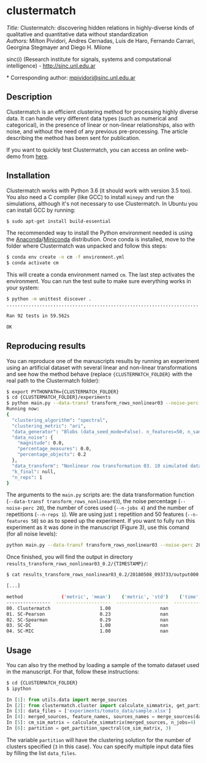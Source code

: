# clustermatch
_Title:_ Clustermatch: discovering hidden relations in highly-diverse kinds of qualitative and quantitative data without standardization  
_Authors:_ Milton Pividori, Andres Cernadas, Luis de Haro, Fernando Carrari, Georgina Stegmayer and Diego H. Milone

sinc(i) (Research institute for signals, systems and computational intelligence) - http://sinc.unl.edu.ar

\* Corresponding author: mpividori@sinc.unl.edu.ar

## Description

Clustermatch is an efficient clustering method for processing highly diverse
data. It can handle very different data types (such as numerical and
categorical), in the presence of linear or non-linear relationships, also with
noise, and without the need of any previous pre-processing.  The article
describing the method has been sent for publication.

If you want to quickly test Clustermatch, you can access an online web-demo from
[here](http://sinc.unl.edu.ar/web-demo/clustermatch/).


## Installation

Clustermatch works with Python 3.6 (it should work with version 3.5 too). You
also need a C compiler (like GCC) to install `minepy` and run the simulations,
although it's not necessary to use Clustermatch. In Ubuntu you can install GCC
by running:

```bash
$ sudo apt-get install build-essential
```

The recommended way to install the Python environment needed is using the
[Anaconda](https://anaconda.org/)/[Miniconda](https://conda.io/miniconda.html)
distribution. Once conda is installed, move to the folder where Clustermatch
was unpacked and follow this steps:

```bash
$ conda env create -n cm -f environment.yml
$ conda activate cm
```

This will create a conda environment named `cm`. The last step activates the
environment.  You can run the test suite to make sure everything works in your
system:

```bash
$ python -m unittest discover .
......................................................................

Ran 92 tests in 59.562s

OK
```


## Reproducing results

You can reproduce one of the manuscripts results by running an experiment using
an artificial dataset with several linear and non-linear transformations and
see how the method behave (replace `{CLUSTERMATCH_FOLDER}` with the real path
to the Clustermatch folder):

```bash
$ export PYTHONPATH={CLUSTERMATCH_FOLDER}
$ cd {CLUSTERMATCH_FOLDER}/experiments
$ python main.py --data-transf transform_rows_nonlinear03 --noise-perc 20 --n-jobs 4 --n-reps 1 --n-features 50
Running now:
{
  "clustering_algorithm": "spectral",
  "clustering_metric": "ari",
  "data_generator": "Blobs (data_seed_mode=False). n_features=50, n_samples=1000, centers=3, cluster_std=0.10, center_box=(-1.0, 1.0)",
  "data_noise": {
    "magnitude": 0.0,
    "percentage_measures": 0.0,
    "percentage_objects": 0.2
  },
  "data_transform": "Nonlinear row transformation 03. 10 simulated data sources; Functions: x^4, log, exp2, 100, log1p, x^5, 10000, log10, 0.0001, log2",
  "k_final": null,
  "n_reps": 1
}
```

The arguments to the `main.py` scripts are: the data transformation function
(`--data-transf transform_rows_nonlinear03`), the noise percentage (`--noise-perc 20`), the number of
cores used (`--n-jobs 4`) and the number of repetitions (`--n-reps 1`). We are using just `1`
repetition and 50 features (`--n-features 50`) so as to speed up the
experiment. If you want to fully run this experiment as it was done in the
manuscript (Figure 3), use this comand (for all noise levels):

```bash
python main.py --data-transf transform_rows_nonlinear03 --noise-perc 20 --n-jobs 4 --n-reps 1
```

Once finished, you will find the output in directory
`results_transform_rows_nonlinear03_0.2/{TIMESTAMP}/`:

```bash
$ cat results_transform_rows_nonlinear03_0.2/20180508_093733/output000.txt

[...]

method              ('metric', 'mean')    ('metric', 'std')    ('time', 'mean')
----------------  --------------------  -------------------  ------------------
00. Clustermatch                  1.00                  nan               38.17
01. SC-Pearson                    0.23                  nan                0.38
02. SC-Spearman                   0.29                  nan                0.89
03. SC-DC                         1.00                  nan               40.99
04. SC-MIC                        1.00                  nan               58.09
```

## Usage

You can also try the method by loading a sample of the tomato dataset used in
the manuscript. For that, follow these instructions:

```bash
$ cd {CLUSTERMATCH_FOLDER}
$ ipython
```
```python
In [1]: from utils.data import merge_sources
In [2]: from clustermatch.cluster import calculate_simmatrix, get_partition_spectral
In [3]: data_files = ['experiments/tomato_data/sample.xlsx']
In [4]: merged_sources, feature_names, sources_names = merge_sources(data_files)
In [5]: cm_sim_matrix = calculate_simmatrix(merged_sources, n_jobs=4)
In [6]: partition = get_partition_spectral(cm_sim_matrix, 3)
```

The variable `partition` will have the clustering solution for the number of
clusters specified (`3` in this case).  You can specify multiple input data
files by filling the list `data_files`.

